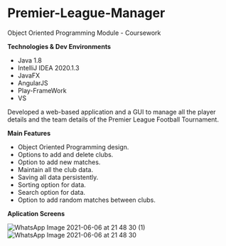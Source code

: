 # Premier-League-Manager
Object Oriented Programming Module - Coursework

**Technologies & Dev Environments**

- Java 1.8
- IntelliJ IDEA 2020.1.3
- JavaFX
- AngularJS
- Play-FrameWork
- VS

Developed a web-based application and a GUI to manage all the player details and the team details of the Premier League Football Tournament.

**Main Features**

- Object Oriented Programming design.
- Options to add and delete clubs.
- Option to add new matches.
- Maintain all the club data.
- Saving all data persistently.
- Sorting option for data.
- Search option for data.
- Option to add random matches between clubs.

**Aplication Screens**

![WhatsApp Image 2021-06-06 at 21 48 30 (1)](https://user-images.githubusercontent.com/55071456/120932112-2d671080-c712-11eb-8447-cb12b831c0a6.jpeg)
![WhatsApp Image 2021-06-06 at 21 48 30](https://user-images.githubusercontent.com/55071456/120932120-30620100-c712-11eb-970d-2e7e27d24a5e.jpeg)
